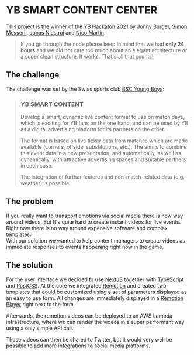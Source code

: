 # YB SMART CONTENT CENTER

This project is the winner of the [YB Hackaton](https://hackathon.bscyb.ch/) 2021 by [Jonny Burger](https://github.com/JonnyBurger), [Simon Messerli](https://github.com/simonmesserli), [Jonas Niestroj](https://github.com/JonasNiestroj) and [Nico Martin](https://github.com/nico-martin/).  

> If you go through the code please keep in mind that we had **only 24 hours** and we did not care too much about an elegant architecture or a super clean structure. It works. That's all that counts!

## The challenge

The challenge was set by the Swiss sports club [BSC Young Boys](https://www.bscyb.ch/):

> ### YB SMART CONTENT
> 
> Develop a smart, dynamic live content format to use on match days, which is exciting for YB fans on the one hand, and can be used by YB as a digital advertising platform for its partners on the other.
>
> The format is based on live ticker data from matches which are made available (corners, offside, substitutions, etc.). The aim is to combine this event data in a new presentation, and automatically, as well as dynamically, with attractive advertising spaces and suitable partners in each case.
> 
> The integration of further features and non-match-related data (e.g. weather) is possible.

## The problem

If you really want to transport emotions via social media there is now way around videos. But It's quite hard to create instant videos for live events. Right now there is no way around expensive software and complex templates.  
With our solution we wanted to help content managers to create videos as immediate responses to events happening right now in the game.

## The solution

For the user interface we decided to use [NextJS](https://nextjs.org/) together with [TypeScript](https://www.typescriptlang.org/) and [PostCSS](https://postcss.org/). At the core we integrated [Remotion](https://remotion.dev/) and created two templates that could be customized using a set of parameters displayed as an easy to use form. All changes are immediately displayed in a [Remotion Player](https://remotion.dev/docs/player) right next to the form.

Afterwards, the remotion videos can be deployed to an AWS Lambda infrastructure, where we can render the videos in a super performant way using a only simple API call.

Those videos can then be shared to Twitter, but it would very well be possible to add more integrations to social media platforms.
